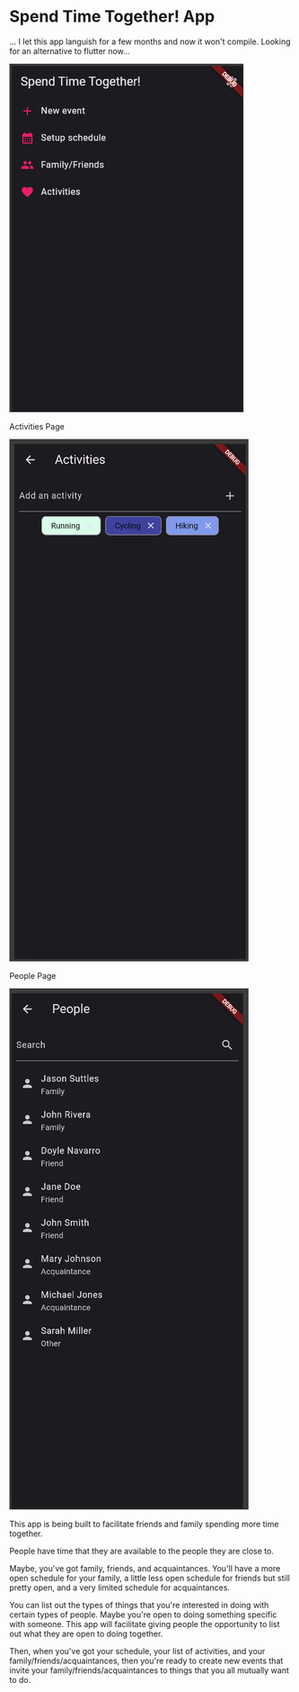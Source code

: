 # Spend Time Together! App

... I let this app languish for a few months and now it won't compile. Looking for an alternative to flutter now...

![App example screenshot](MainPageScreenshot.png)

Activities Page

![Activities page screenshot](ActivitiesPageScreenshot.png)

People Page

![People page screenshot](PeoplePageScreenshot.png)

This app is being built to facilitate friends and family spending more time together.

People have time that they are available to the people they are close to.

Maybe, you've got family, friends, and acquaintances. You'll have a more open schedule for your family, a little less open schedule for friends but still pretty open, and a very limited schedule for acquaintances.

You can list out the types of things that you're interested in doing with certain types of people. Maybe you're open to doing something specific with someone. This app will facilitate giving people the opportunity to list out what they are open to doing together.

Then, when you've got your schedule, your list of activities, and your family/friends/acquaintances, then you're ready to create new events that invite your family/friends/acquaintances to things that you all mutually want to do.
